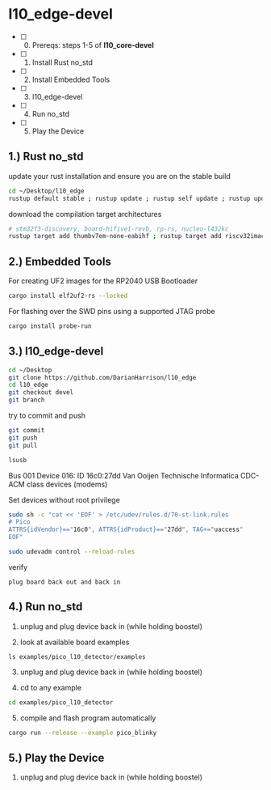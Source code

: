 # l10_edge-devel

- [ ] 0. Prereqs: steps 1-5 of **l10_core-devel**
- [ ] 1. Install Rust no_std
- [ ] 2. Install Embedded Tools
- [ ] 3. l10_edge-devel
- [ ] 4. Run no_std
- [ ] 5. Play the Device

## 1.) Rust no_std

update your rust installation and ensure you are on the stable build
```sh
cd ~/Desktop/l10_edge
rustup default stable ; rustup update ; rustup self update ; rustup update stable ; rustc --version --verbose
```

download the compilation target architectures
```sh
# stm32f3-discovery, board-hifive1-revb, rp-rs, nucleo-l432kc
rustup target add thumbv7em-none-eabihf ; rustup target add riscv32imac-unknown-none-elf ; rustup target add thumbv6m-none-eabi ; rustup target add thumbv7em-none-eabihf
```

## 2.) Embedded Tools

For creating UF2 images for the RP2040 USB Bootloader
```sh
cargo install elf2uf2-rs --locked
```

For flashing over the SWD pins using a supported JTAG probe
```sh
cargo install probe-run
```

## 3.) l10_edge-devel

```sh
cd ~/Desktop
git clone https://github.com/DarianHarrison/l10_edge
cd l10_edge
git checkout devel
git branch
```

try to commit and push
```sh
git commit
git push
git pull
```

```sh
lsusb
```
Bus 001 Device 016: ID 16c0:27dd Van Ooijen Technische Informatica CDC-ACM class devices (modems)


Set devices without root privilege
```sh
sudo sh -c "cat << 'EOF' > /etc/udev/rules.d/70-st-link.rules
# Pico
ATTRS{idVendor}=="16c0", ATTRS{idProduct}=="27dd", TAG+="uaccess"
EOF"
```
```sh
sudo udevadm control --reload-rules
```
verify
```
plug board back out and back in
```

## 4.) Run no_std

1. unplug and plug device back in (while holding boostel)

2. look at available board examples
```
ls examples/pico_l10_detector/examples
```
3. unplug and plug device back in (while holding boostel)

4. cd to any example
```sh
cd examples/pico_l10_detector
```
5. compile and flash program automatically
```sh
cargo run --release --example pico_blinky
```

## 5.) Play the Device

1. unplug and plug device back in (while holding boostel)
